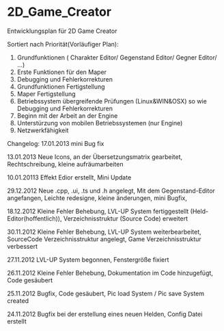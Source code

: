 2D_Game_Creator
=============

Entwicklungsplan für 2D Game Creator

Sortiert nach Priorität(Vorläufiger Plan):

1. Grundfunktionen ( Charakter Editor/ Gegenstand Editor/ Gegner Editor/ ...) 
2. Erste Funktionen für den Maper
3. Debugging und Fehlerkorrekturen 
4. Grundfunktionen Fertigstellung 
5. Maper Fertigstellung
6. Betriebssystem übergreifende Prüfungen (Linux&WIN&OSX) so wie Debugging und Fehlerkorrekturen 
7. Beginn mit der Arbeit an der Engine
8. Unterstürzung von mobilen Betriebssystemen (nur Engine)
9. Netzwerkfähigkeit

Changelog:
17.01.2013
mini Bug fix

13.01.2013
Neue Icons, 
an der Übersetzungsmatrix gearbeitet,
Rechtschreibung,
kleine aufräumarbeiten

10.01.20113
Effekt Edior erstellt,
Mini Update

29.12.2012
Neue .cpp, .ui, .ts und .h angelegt, 
Mit dem Gegenstand-Editor angefangen,
Leichte redesigne,
kleine änderungen,
mini Bugfix,

18.12.2012
Kleine Fehler Behebung,
LVL-UP System fertiggestellt (Held-Editor(hoffentlich)),
Verzeichnisstruktur (Source Code) erweitert

30.11.2012
Kleine Fehler Behebung,
LVL-UP System weiterbearbeitet,
SourceCode Verzeichnisstruktur angelegt,
Game Verzeichnisstruktur verbessert

27.11.2012
LVL-UP System begonnen,
Fenstergröße fixiert

26.11.2012
Kleine Fehler Behebung,
Dokumentation im Code hinzugefügt,
Code gesäubert

25.11.2012
Bugfix,
Code gesäubert,
Pic load System / Pic save System created

24.11.2012
Bugfix bei der erstellung eines neuen Helden,
Config Datei erstellt
